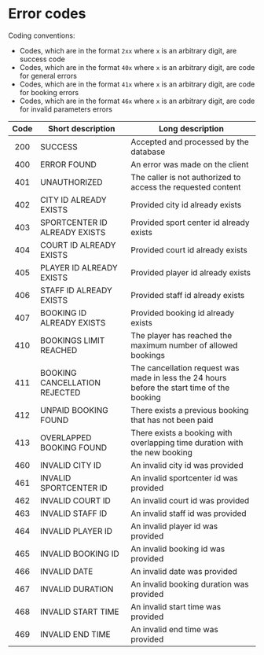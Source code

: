 Error codes
===

Coding conventions:
+ Codes, which are in the format `2xx` where `x` is an arbitrary digit, are success code
+ Codes, which are in the format `40x` where `x` is an arbitrary digit, are code for general errors
+ Codes, which are in the format `41x` where `x` is an arbitrary digit, are code for booking errors
+ Codes, which are in the format `46x` where `x` is an arbitrary digit, are code for invalid parameters errors

| Code | Short description | Long description |
|:----:|-------------------|------------------|
| 200 | SUCCESS | Accepted and processed by the database |
| 400 | ERROR FOUND | An error was made on the client |
| 401 | UNAUTHORIZED | The caller is not authorized to access the requested content |
| 402 | CITY ID ALREADY EXISTS | Provided city id already exists | 
| 403 | SPORTCENTER ID ALREADY EXISTS | Provided sport center id already exists | 
| 404 | COURT ID ALREADY EXISTS |  Provided court id already exists |
| 405 | PLAYER ID ALREADY EXISTS | Provided player id already exists |
| 406 | STAFF ID ALREADY EXISTS | Provided staff id already exists |
| 407 | BOOKING ID ALREADY EXISTS |  Provided booking id already exists |
| 410 | BOOKINGS LIMIT REACHED | The player has reached the maximum number of allowed bookings |
| 411 | BOOKING CANCELLATION REJECTED | The cancellation request was made in less the 24 hours before the start time of the booking |
| 412 | UNPAID BOOKING FOUND | There exists a previous booking that has not been paid |
| 413 | OVERLAPPED BOOKING FOUND | There exists a booking with overlapping time duration with the new booking |
| 460 | INVALID CITY ID | An invalid city id was provided |
| 461 | INVALID SPORTCENTER ID | An invalid sportcenter id was provided |
| 462 | INVALID COURT ID | An invalid court id was provided |
| 463 | INVALID STAFF ID | An invalid staff id was provided |
| 464 | INVALID PLAYER ID | An invalid player id was provided |
| 465 | INVALID BOOKING ID | An invalid booking id was provided |
| 466 | INVALID DATE | An invalid date was provided |
| 467 | INVALID DURATION | An invalid booking duration was provided |
| 468 | INVALID START TIME | An invalid start time was provided |
| 469 | INVALID END TIME | An invalid end time was provided |
